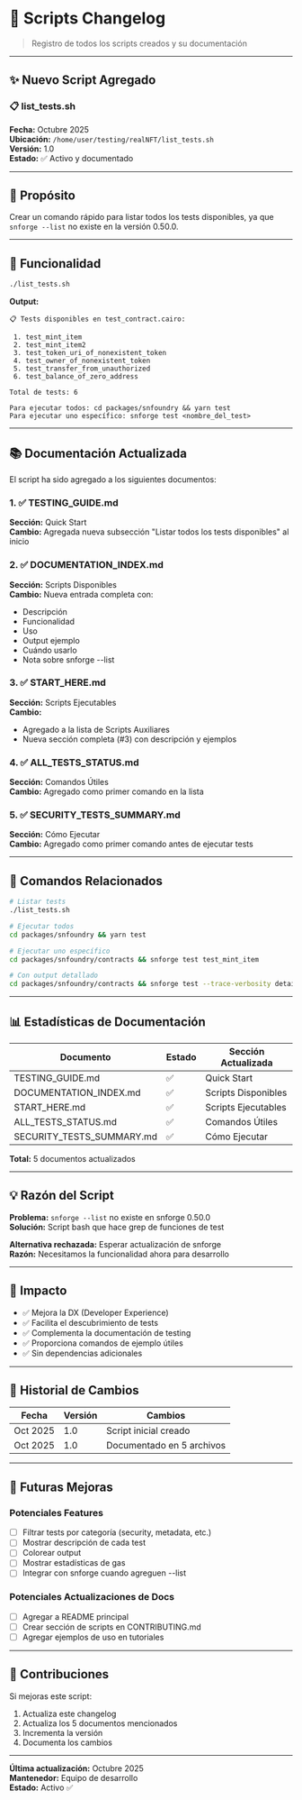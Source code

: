 # 📜 Scripts Changelog

> Registro de todos los scripts creados y su documentación

---

## ✨ Nuevo Script Agregado

### 📋 list_tests.sh
**Fecha:** Octubre 2025  
**Ubicación:** `/home/user/testing/realNFT/list_tests.sh`  
**Versión:** 1.0  
**Estado:** ✅ Activo y documentado

---

## 🎯 Propósito

Crear un comando rápido para listar todos los tests disponibles, ya que `snforge --list` no existe en la versión 0.50.0.

---

## 📝 Funcionalidad

```bash
./list_tests.sh
```

**Output:**
```
📋 Tests disponibles en test_contract.cairo:

 1. test_mint_item
 2. test_mint_item2
 3. test_token_uri_of_nonexistent_token
 4. test_owner_of_nonexistent_token
 5. test_transfer_from_unauthorized
 6. test_balance_of_zero_address

Total de tests: 6

Para ejecutar todos: cd packages/snfoundry && yarn test
Para ejecutar uno específico: snforge test <nombre_del_test>
```

---

## 📚 Documentación Actualizada

El script ha sido agregado a los siguientes documentos:

### 1. ✅ TESTING_GUIDE.md
**Sección:** Quick Start  
**Cambio:** Agregada nueva subsección "Listar todos los tests disponibles" al inicio

### 2. ✅ DOCUMENTATION_INDEX.md
**Sección:** Scripts Disponibles  
**Cambio:** Nueva entrada completa con:
- Descripción
- Funcionalidad
- Uso
- Output ejemplo
- Cuándo usarlo
- Nota sobre snforge --list

### 3. ✅ START_HERE.md
**Sección:** Scripts Ejecutables  
**Cambio:** 
- Agregado a la lista de Scripts Auxiliares
- Nueva sección completa (#3) con descripción y ejemplos

### 4. ✅ ALL_TESTS_STATUS.md
**Sección:** Comandos Útiles  
**Cambio:** Agregado como primer comando en la lista

### 5. ✅ SECURITY_TESTS_SUMMARY.md
**Sección:** Cómo Ejecutar  
**Cambio:** Agregado como primer comando antes de ejecutar tests

---

## 🔧 Comandos Relacionados

```bash
# Listar tests
./list_tests.sh

# Ejecutar todos
cd packages/snfoundry && yarn test

# Ejecutar uno específico
cd packages/snfoundry/contracts && snforge test test_mint_item

# Con output detallado
cd packages/snfoundry/contracts && snforge test --trace-verbosity detailed
```

---

## 📊 Estadísticas de Documentación

| Documento | Estado | Sección Actualizada |
|-----------|--------|---------------------|
| TESTING_GUIDE.md | ✅ | Quick Start |
| DOCUMENTATION_INDEX.md | ✅ | Scripts Disponibles |
| START_HERE.md | ✅ | Scripts Ejecutables |
| ALL_TESTS_STATUS.md | ✅ | Comandos Útiles |
| SECURITY_TESTS_SUMMARY.md | ✅ | Cómo Ejecutar |

**Total:** 5 documentos actualizados

---

## 💡 Razón del Script

**Problema:** `snforge --list` no existe en snforge 0.50.0  
**Solución:** Script bash que hace grep de funciones de test

**Alternativa rechazada:** Esperar actualización de snforge  
**Razón:** Necesitamos la funcionalidad ahora para desarrollo

---

## 🚀 Impacto

- ✅ Mejora la DX (Developer Experience)
- ✅ Facilita el descubrimiento de tests
- ✅ Complementa la documentación de testing
- ✅ Proporciona comandos de ejemplo útiles
- ✅ Sin dependencias adicionales

---

## 📅 Historial de Cambios

| Fecha | Versión | Cambios |
|-------|---------|---------|
| Oct 2025 | 1.0 | Script inicial creado |
| Oct 2025 | 1.0 | Documentado en 5 archivos |

---

## 🔮 Futuras Mejoras

### Potenciales Features
- [ ] Filtrar tests por categoría (security, metadata, etc.)
- [ ] Mostrar descripción de cada test
- [ ] Colorear output
- [ ] Mostrar estadísticas de gas
- [ ] Integrar con snforge cuando agreguen --list

### Potenciales Actualizaciones de Docs
- [ ] Agregar a README principal
- [ ] Crear sección de scripts en CONTRIBUTING.md
- [ ] Agregar ejemplos de uso en tutoriales

---

## 🤝 Contribuciones

Si mejoras este script:
1. Actualiza este changelog
2. Actualiza los 5 documentos mencionados
3. Incrementa la versión
4. Documenta los cambios

---

**Última actualización:** Octubre 2025  
**Mantenedor:** Equipo de desarrollo  
**Estado:** Activo ✅

